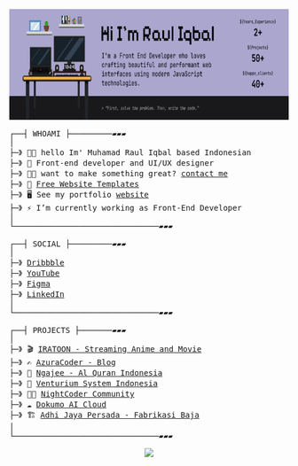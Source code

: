 <div align="center">
<img height="200" src="./banner.png" />
</div>

<pre>
┌──┤ WHOAMI ├─────────▰▰▰
│
├─》 🙌🏻 hello Im' Muhamad Raul Iqbal based Indonesian
├─》 🚀 Front-end developer and UI/UX designer
├─》 🙌🏻 want to make something great? <a href="https://rauliqbal.my.id/contact">contact me</a>
├─》 💾 <a href="https://azurakit.vercel.app/">Free Website Templates</a>
├─》 🖥️ See my portfolio <a href="https://rauliqbal.my.id">website</a>
├─》 ⚡ I’m currently working as Front-End Developer
│
└───────────────────────────────▰▰▰

┌──┤ SOCIAL ├─────────▰▰▰
│
├─》 <a href="https://dribbble.com/Rauliqbal">Dribbble</a>
├─》 <a href="https://www.youtube.com/@rauliqbal">YouTube</a>
├─》 <a href="https://www.figma.com/@rauliqbal">Figma</a>
├─》 <a href="https://www.linkedin.com/in/muhamad-raul-iqbal/">LinkedIn</a>
│
└───────────────────────────────▰▰▰

┌──┤ PROJECTS ├───────▰▰▰
│
├─》 🎬 <a href="https://iratoon.vercel.app">IRATOON - Streaming Anime and Movie</a> 
├─》 ✍️ <a href="http://azuracoder.vercel.app/articles/">AzuraCoder - Blog</a>
├─》 📖 <a href="https://www.ngajee.web.id/">Ngajee - Al Quran Indonesia</a>
├─》 🏢 <a href="https://www.vensys.co.id/">Venturium System Indonesia</a>
├─》 👨‍💻 <a href="https://nightcoder-website.vercel.app/">NightCoder Community</a>
├─》 ☁️ <a href="https://dokumo.id/">Dokumo AI Cloud</a>
├─》 🏗️ <a href="https://adhijayapersada.vercel.app/">Adhi Jaya Persada - Fabrikasi Baja</a>
│
└───────────────────────────────▰▰▰
</pre>
<div align="center">
<img height="200" src="./GitHub.png" />
</div>
